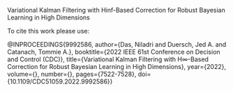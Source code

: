 Variational Kalman Filtering with Hinf-Based Correction for Robust Bayesian Learning in High Dimensions

To cite this work please use:

@INPROCEEDINGS{9992586,
  author={Das, Niladri and Duersch, Jed A. and Catanach, Tommie A.},
  booktitle={2022 IEEE 61st Conference on Decision and Control (CDC)}, 
  title={Variational Kalman Filtering with H∞-Based Correction for Robust Bayesian Learning in High Dimensions}, 
  year={2022},
  volume={},
  number={},
  pages={7522-7528},
  doi={10.1109/CDC51059.2022.9992586}}
